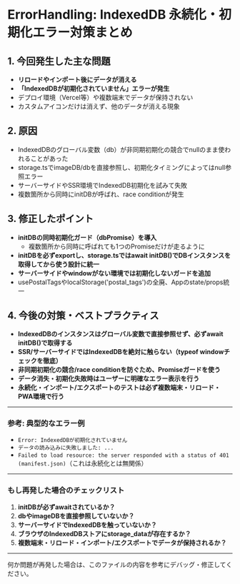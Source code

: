 # ErrorHandling: IndexedDB 永続化・初期化エラー対策まとめ

## 1. 今回発生した主な問題

- **リロードやインポート後にデータが消える**
- **「IndexedDBが初期化されていません」エラーが発生**
- デプロイ環境（Vercel等）や複数端末でデータが保持されない
- カスタムアイコンだけは消えず、他のデータが消える現象

## 2. 原因

- IndexedDBのグローバル変数（db）が非同期初期化の競合でnullのまま使われることがあった
- storage.tsでimageDB/dbを直接参照し、初期化タイミングによってはnull参照エラー
- サーバーサイドやSSR環境でIndexedDB初期化を試みて失敗
- 複数箇所から同時にinitDBが呼ばれ、race conditionが発生

## 3. 修正したポイント

- **initDBの同時初期化ガード（dbPromise）を導入**
    - 複数箇所から同時に呼ばれても1つのPromiseだけが走るように
- **initDBを必ずexportし、storage.tsではawait initDB()でDBインスタンスを取得してから使う設計に統一**
- **サーバーサイドやwindowがない環境では初期化しないガードを追加**
- usePostalTagsやlocalStorage('postal_tags')の全廃、Appのstate/props統一

## 4. 今後の対策・ベストプラクティス

- **IndexedDBのインスタンスはグローバル変数で直接参照せず、必ずawait initDB()で取得する**
- **SSR/サーバーサイドではIndexedDBを絶対に触らない（typeof windowチェックを徹底）**
- **非同期初期化の競合/race conditionを防ぐため、Promiseガードを使う**
- **データ消失・初期化失敗時はユーザーに明確なエラー表示を行う**
- **永続化・インポート/エクスポートのテストは必ず複数端末・リロード・PWA環境で行う**

---

### 参考: 典型的なエラー例

- `Error: IndexedDBが初期化されていません`
- `データの読み込みに失敗しました: ...`
- `Failed to load resource: the server responded with a status of 401 (manifest.json)`（これは永続化とは無関係）

---

### もし再発した場合のチェックリスト

1. **initDBが必ずawaitされているか？**
2. **dbやimageDBを直接参照していないか？**
3. **サーバーサイドでIndexedDBを触っていないか？**
4. **ブラウザのIndexedDBストアにstorage_dataが存在するか？**
5. **複数端末・リロード・インポート/エクスポートでデータが保持されるか？**

---

何か問題が再発した場合は、このファイルの内容を参考にデバッグ・修正してください。 